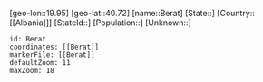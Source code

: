 ﻿---
location: [40.72,19.95]
mapzoom: [7,12] 
mapmarker: city 
type: City
tags:
- geo/City


SpocWebEntityId: 29106
isDeleted: false
confidential: public

---
[geo-lon::19.95]
[geo-lat::40.72]
[name::Berat]
[State::]
[Country::[[Albania]]]
[StateId::]
[Population::]
[Unknown::]


```leaflet
id: Berat
coordinates: [[Berat]]
markerFile: [[Berat]]
defaultZoom: 11 
maxZoom: 18
```
